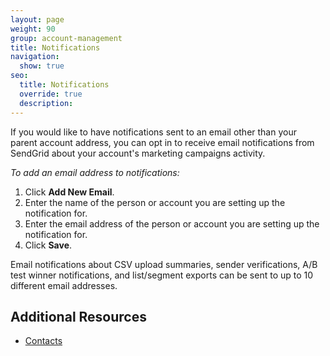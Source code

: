 ```yaml
---
layout: page
weight: 90
group: account-management
title: Notifications
navigation:
  show: true
seo:
  title: Notifications
  override: true
  description:
---
```


If you would like to have notifications sent to an email other than your parent account address, you can opt in to receive email notifications from SendGrid about your account's marketing campaigns activity.

*To add an email address to notifications:*

1. Click **Add New Email**.
1. Enter the name of the person or account you are setting up the notification for.
1. Enter the email address of the person or account you are setting up the notification for.
1. Click **Save**.

<call-out>

Email notifications about CSV upload summaries, sender verifications, A/B test winner notifications, and list/segment exports can be sent to up to 10 different email addresses.

</call-out>

 ## 	Additional Resources

- [Contacts]({{root_url}}/docs/API_Reference/knowledge-center/managing-contacts/adding-contacts/)